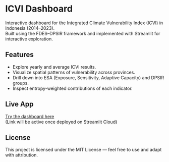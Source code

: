 # ICVI Dashboard

Interactive dashboard for the Integrated Climate Vulnerability Index (ICVI) in Indonesia (2014–2023).  
Built using the FDES–DPSIR framework and implemented with Streamlit for interactive exploration.

## Features
- Explore yearly and average ICVI results.
- Visualize spatial patterns of vulnerability across provinces.
- Drill down into ESA (Exposure, Sensitivity, Adaptive Capacity) and DPSIR groups.
- Inspect entropy-weighted contributions of each indicator.

## Live App
[Try the dashboard here](https://your-app-name.streamlit.app)  
(Link will be active once deployed on Streamlit Cloud)

## License
This project is licensed under the MIT License — feel free to use and adapt with attribution.
